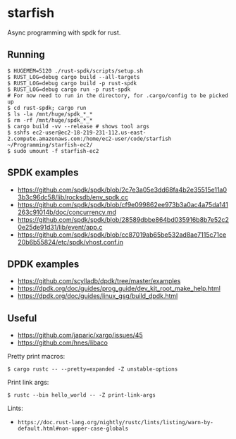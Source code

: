 # starfish

Async programming with spdk for rust.

## Running

```
$ HUGEMEM=5120 ./rust-spdk/scripts/setup.sh
$ RUST_LOG=debug cargo build --all-targets
$ RUST_LOG=debug cargo build -p rust-spdk
$ RUST_LOG=debug cargo run -p rust-spdk
# For now need to run in the directory, for .cargo/config to be picked up
$ cd rust-spdk; cargo run
$ ls -la /mnt/huge/spdk_*_*
$ rm -rf /mnt/huge/spdk_*_*
$ cargo build -vv --release # shows tool args
$ sshfs ec2-user@ec2-18-219-231-112.us-east-2.compute.amazonaws.com:/home/ec2-user/code/starfish ~/Programming/starfish-ec2/
$ sudo umount -f starfish-ec2
```

## SPDK examples

- https://github.com/spdk/spdk/blob/2c7e3a05e3dd68fa4b2e35515e11a03b3c96dc58/lib/rocksdb/env_spdk.cc
- https://github.com/spdk/spdk/blob/cf9e099862ee973b3a0ac4a75da141263c91014b/doc/concurrency.md
- https://github.com/spdk/spdk/blob/28589dbbe864bd035916b8b7e52c20e25de91d31/lib/event/app.c
- https://github.com/spdk/spdk/blob/cc87019ab65be532ad8ae7115c71ce20b6b55824/etc/spdk/vhost.conf.in

## DPDK examples

- https://github.com/scylladb/dpdk/tree/master/examples
- https://dpdk.org/doc/guides/prog_guide/dev_kit_root_make_help.html
- https://dpdk.org/doc/guides/linux_gsg/build_dpdk.html

## Useful

- https://github.com/japaric/xargo/issues/45
- https://github.com/hnes/libaco

Pretty print macros:

```
$ cargo rustc -- --pretty=expanded -Z unstable-options
```

Print link args:

```
$ rustc --bin hello_world -- -Z print-link-args
```

Lints:

- `https://doc.rust-lang.org/nightly/rustc/lints/listing/warn-by-default.html#non-upper-case-globals`
